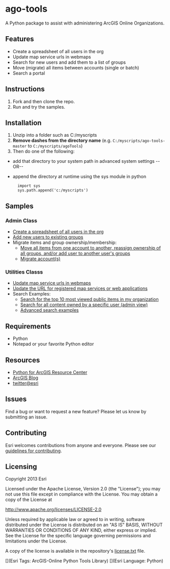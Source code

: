 # ago-tools

A Python package to assist with administering ArcGIS Online Organizations.

## Features

* Create a spreadsheet of all users in the org
* Update map service urls in webmaps
* Search for new users and add them to a list of groups
* Move (migrate) all items between accounts (single or batch)
* Search a portal

## Instructions

1. Fork and then clone the repo. 
2. Run and try the samples.

## Installation

1. Unzip into a folder such as C:/myscripts
2. **Remove dashes from the directory name** (e.g. `C:/myscripts/ago-tools-master` to `C:/myscripts/agoTools`)
3. Then do one of the following:

* add that directory to your system path in advanced system settings
--OR--
* append the directory at runtime using the sys module in python
    
        import sys
        sys.path.append('c:/myscripts')

## Samples
### Admin Class

* [Create a spreadsheet of all users in the org](samples/createUserListCSV.py)
* [Add new users to existing groups](samples/addNewUsersToGroups.py)
* Migrate items and group ownership/membership:
  * [Move all items from one account to another, reassign ownership of all groups, and/or add user to another user's groups](samples/moveItemsReassignGroups.py)
  * [Migrate account(s)](samples/migrateAccount.py)
  
### Utilities Classs

* [Update map service urls in webmaps](samples/updateMapServiceUrlsInWebMaps.py)
* [Update the URL for registered map services or web applications](samples/updateRegisteredUrlForServiceOrApp.py)
* Search Examples:
  * [Search for the top 10 most viewed public items in my organization](samples/searchTopViewedItems.py)
  * [Search for all content owned by a specific user (admin view)](samples/searchAllUserItems.py)
  * [Advanced search examples](search-cheat-sheet.md)


## Requirements

* Python
* Notepad or your favorite Python editor

## Resources

* [Python for ArcGIS Resource Center](http://resources.arcgis.com/en/communities/python/)
* [ArcGIS Blog](http://blogs.esri.com/esri/arcgis/)
* [twitter@esri](http://twitter.com/esri)

## Issues

Find a bug or want to request a new feature?  Please let us know by submitting an issue.

## Contributing

Esri welcomes contributions from anyone and everyone. Please see our [guidelines for contributing](https://github.com/esri/contributing).

## Licensing
Copyright 2013 Esri

Licensed under the Apache License, Version 2.0 (the "License");
you may not use this file except in compliance with the License.
You may obtain a copy of the License at

http://www.apache.org/licenses/LICENSE-2.0

Unless required by applicable law or agreed to in writing, software
distributed under the License is distributed on an "AS IS" BASIS,
WITHOUT WARRANTIES OR CONDITIONS OF ANY KIND, either express or implied.
See the License for the specific language governing permissions and
limitations under the License.

A copy of the license is available in the repository's [license.txt](https://raw.github.com/Esri/ago-tools/master/license.txt) file.

[](Esri Tags: ArcGIS-Online Python Tools Library)
[](Esri Language: Python)

